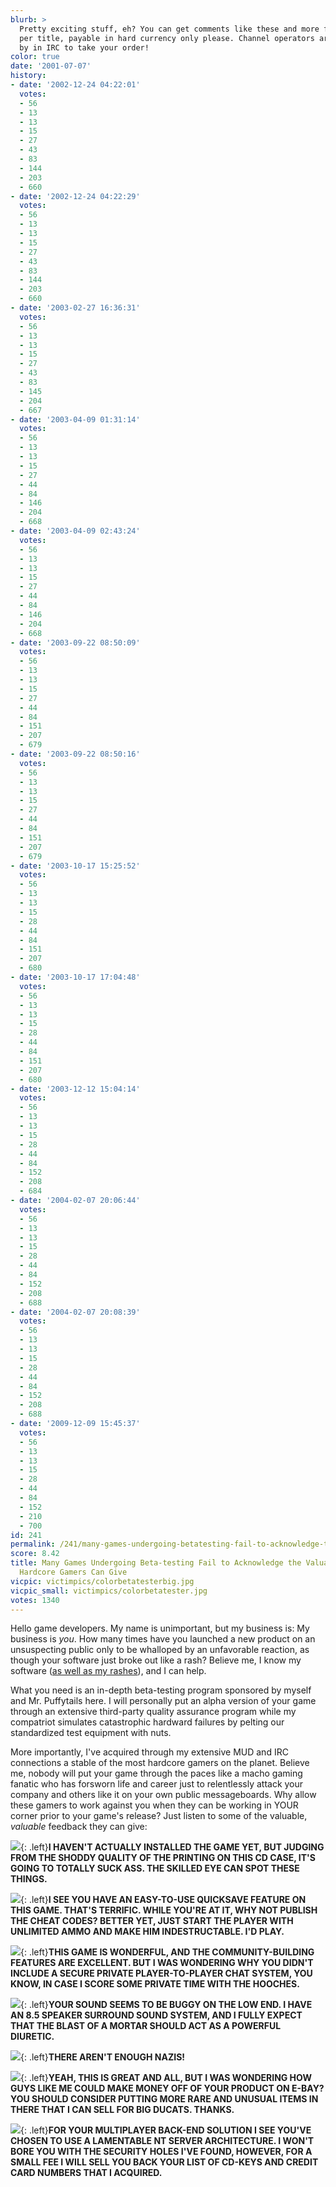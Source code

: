 ```yaml
---
blurb: >
  Pretty exciting stuff, eh? You can get comments like these and more for just $36,000
  per title, payable in hard currency only please. Channel operators are standing
  by in IRC to take your order!
color: true
date: '2001-07-07'
history:
- date: '2002-12-24 04:22:01'
  votes:
  - 56
  - 13
  - 13
  - 15
  - 27
  - 43
  - 83
  - 144
  - 203
  - 660
- date: '2002-12-24 04:22:29'
  votes:
  - 56
  - 13
  - 13
  - 15
  - 27
  - 43
  - 83
  - 144
  - 203
  - 660
- date: '2003-02-27 16:36:31'
  votes:
  - 56
  - 13
  - 13
  - 15
  - 27
  - 43
  - 83
  - 145
  - 204
  - 667
- date: '2003-04-09 01:31:14'
  votes:
  - 56
  - 13
  - 13
  - 15
  - 27
  - 44
  - 84
  - 146
  - 204
  - 668
- date: '2003-04-09 02:43:24'
  votes:
  - 56
  - 13
  - 13
  - 15
  - 27
  - 44
  - 84
  - 146
  - 204
  - 668
- date: '2003-09-22 08:50:09'
  votes:
  - 56
  - 13
  - 13
  - 15
  - 27
  - 44
  - 84
  - 151
  - 207
  - 679
- date: '2003-09-22 08:50:16'
  votes:
  - 56
  - 13
  - 13
  - 15
  - 27
  - 44
  - 84
  - 151
  - 207
  - 679
- date: '2003-10-17 15:25:52'
  votes:
  - 56
  - 13
  - 13
  - 15
  - 28
  - 44
  - 84
  - 151
  - 207
  - 680
- date: '2003-10-17 17:04:48'
  votes:
  - 56
  - 13
  - 13
  - 15
  - 28
  - 44
  - 84
  - 151
  - 207
  - 680
- date: '2003-12-12 15:04:14'
  votes:
  - 56
  - 13
  - 13
  - 15
  - 28
  - 44
  - 84
  - 152
  - 208
  - 684
- date: '2004-02-07 20:06:44'
  votes:
  - 56
  - 13
  - 13
  - 15
  - 28
  - 44
  - 84
  - 152
  - 208
  - 688
- date: '2004-02-07 20:08:39'
  votes:
  - 56
  - 13
  - 13
  - 15
  - 28
  - 44
  - 84
  - 152
  - 208
  - 688
- date: '2009-12-09 15:45:37'
  votes:
  - 56
  - 13
  - 13
  - 15
  - 28
  - 44
  - 84
  - 152
  - 210
  - 700
id: 241
permalink: /241/many-games-undergoing-betatesting-fail-to-acknowledge-the-valuable-wisdom-hardcore-gamers-can-give/
score: 8.42
title: Many Games Undergoing Beta-testing Fail to Acknowledge the Valuable Wisdom
  Hardcore Gamers Can Give
vicpic: victimpics/colorbetatesterbig.jpg
vicpic_small: victimpics/colorbetatester.jpg
votes: 1340
---
```


Hello game developers. My name is unimportant, but my business is: My
business is *you*. How many times have you launched a new product on an
unsuspecting public only to be whalloped by an unfavorable reaction, as
though your software just broke out like a rash? Believe me, I know my
software ([as well as my rashes](%ARTICLE[94]%)), and I can help.

What you need is an in-depth beta-testing program sponsored by myself
and Mr. Puffytails here. I will personally put an alpha version of your
game through an extensive third-party quality assurance program while my
compatriot simulates catastrophic hardward failures by pelting our
standardized test equipment with nuts.

More importantly, I've acquired through my extensive MUD and IRC
connections a stable of the most hardcore gamers on the planet. Believe
me, nobody will put your game through the paces like a macho gaming
fanatic who has forsworn life and career just to relentlessly attack
your company and others like it on your own public messageboards. Why
allow these gamers to work against you when they can be working in YOUR
corner prior to your game's release? Just listen to some of the
valuable, *valuable* feedback they can give:

[![](img/victimpics/gamewillsuck.gif)](%ARTICLE[226]%){: .left}**I HAVEN'T
ACTUALLY INSTALLED THE GAME YET, BUT JUDGING FROM THE SHODDY QUALITY OF
THE PRINTING ON THIS CD CASE, IT'S GOING TO TOTALLY SUCK ASS. THE
SKILLED EYE CAN SPOT THESE THINGS.**

[![](img/victimpics/colorquicksave.jpg)](%ARTICLE[166]%){: .left}**I SEE YOU
HAVE AN EASY-TO-USE QUICKSAVE FEATURE ON THIS GAME. THAT'S TERRIFIC.
WHILE YOU'RE AT IT, WHY NOT PUBLISH THE CHEAT CODES? BETTER YET, JUST
START THE PLAYER WITH UNLIMITED AMMO AND MAKE HIM INDESTRUCTABLE. I'D
PLAY.**

[![](img/victimpics/smooth.gif)](%ARTICLE[220]%){: .left}**THIS GAME IS
WONDERFUL, AND THE COMMUNITY-BUILDING FEATURES ARE EXCELLENT. BUT I WAS
WONDERING WHY YOU DIDN'T INCLUDE A SECURE PRIVATE PLAYER-TO-PLAYER CHAT
SYSTEM, YOU KNOW, IN CASE I SCORE SOME PRIVATE TIME WITH THE HOOCHES.**

[![](img/victimpics/colorspeaker.gif)](%ARTICLE[101]%){: .left}**YOUR SOUND
SEEMS TO BE BUGGY ON THE LOW END. I HAVE AN 8.5 SPEAKER SURROUND SOUND
SYSTEM, AND I FULLY EXPECT THAT THE BLAST OF A MORTAR SHOULD ACT AS A
POWERFUL DIURETIC.**

[![](img/victimpics/german.gif)](%ARTICLE[216]%){: .left}**THERE AREN'T
ENOUGH NAZIS!**

[![](img/victimpics/coloracjob.gif)](%ARTICLE[41]%){: .left}**YEAH, THIS IS
GREAT AND ALL, BUT I WAS WONDERING HOW GUYS LIKE ME COULD MAKE MONEY OFF
OF YOUR PRODUCT ON E-BAY? YOU SHOULD CONSIDER PUTTING MORE RARE AND
UNUSUAL ITEMS IN THERE THAT I CAN SELL FOR BIG DUCATS. THANKS.**

[![](img/victimpics/colorwizard.jpg)](%ARTICLE[119]%){: .left}**FOR YOUR
MULTIPLAYER BACK-END SOLUTION I SEE YOU'VE CHOSEN TO USE A LAMENTABLE NT
SERVER ARCHITECTURE. I WON'T BORE YOU WITH THE SECURITY HOLES I'VE
FOUND, HOWEVER, FOR A SMALL FEE I WILL SELL YOU BACK YOUR LIST OF
CD-KEYS AND CREDIT CARD NUMBERS THAT I ACQUIRED.**
